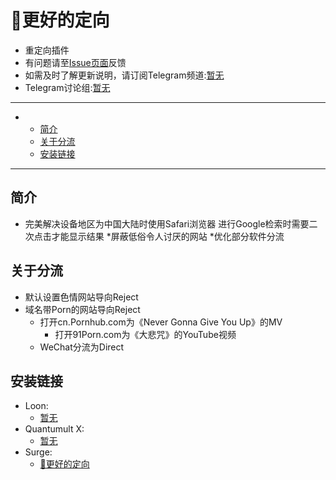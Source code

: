 # 🎾更好的定向
  * 重定向插件
  * 有问题请至[Issue页面](https://github.com/dhawudh/Beta-Google/issues)反馈
  * 如需及时了解更新说明，请订阅Telegram频道:[暂无](https://t.me/)
  * Telegram讨论组:[暂无](https://t.me/)

---

-
  - [简介](#简介)
  - [关于分流](#关于分流)
  - [安装链接](#安装链接)

---
## 简介
  * 完美解决设备地区为中国大陆时使用Safari浏览器
    进行Google检索时需要二次点击才能显示结果
  *屏蔽低俗令人讨厌的网站
   *优化部分软件分流

## 关于分流
  * 默认设置色情网站导向Reject
  * 域名带Porn的网站导向Reject
    * 打开cn.Pornhub.com为《Never Gonna Give You Up》的MV
      * 打开91Porn.com为《大悲咒》的YouTube视频
    * WeChat分流为Direct


## 安装链接
  * Loon:
    * [暂无]()
  * Quantumult X:
    * [暂无]()
  * Surge:
    * [🎾更好的定向](./Beta?raw=true "")
